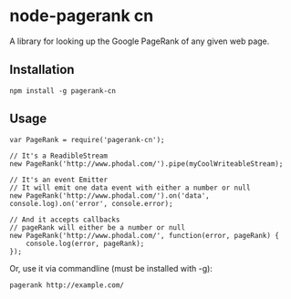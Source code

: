 node-pagerank cn
=============

A library for looking up the Google PageRank of any given web page.

Installation
------------

    npm install -g pagerank-cn

Usage
-----

    var PageRank = require('pagerank-cn');
    
    // It's a ReadibleStream
    new PageRank('http://www.phodal.com/').pipe(myCoolWriteableStream);

    // It's an event Emitter
    // It will emit one data event with either a number or null
    new PageRank('http://www.phodal.com/').on('data', console.log).on('error', console.error);
 
    // And it accepts callbacks
    // pageRank will either be a number or null
    new PageRank('http://www.phodal.com/', function(error, pageRank) {
        console.log(error, pageRank);
    });

Or, use it via commandline (must be installed with -g):


    pagerank http://example.com/
